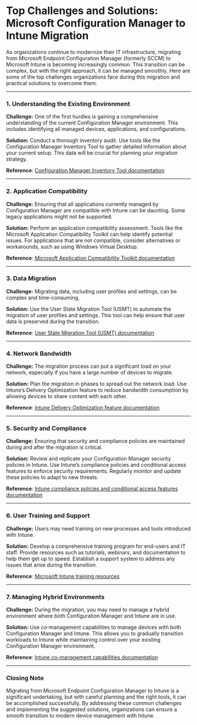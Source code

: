 # Top Challenges and Solutions: Microsoft Configuration Manager to Intune Migration

As organizations continue to modernize their IT infrastructure, migrating from Microsoft Endpoint Configuration Manager (formerly SCCM) to Microsoft Intune is becoming increasingly common. This transition can be complex, but with the right approach, it can be managed smoothly. Here are some of the top challenges organizations face during this migration and practical solutions to overcome them.

---
### 1. **Understanding the Existing Environment**

**Challenge:** One of the first hurdles is gaining a comprehensive understanding of the current Configuration Manager environment. This includes identifying all managed devices, applications, and configurations.

**Solution:** Conduct a thorough inventory audit. Use tools like the Configuration Manager Inventory Tool to gather detailed information about your current setup. This data will be crucial for planning your migration strategy.

**Reference**: [Configuration Manager Inventory Tool documentation](https://learn.microsoft.com/en-us/mem/configmgr/core/clients/manage/inventory/introduction-to-software-inventory)


---
### 2. **Application Compatibility**

**Challenge:** Ensuring that all applications currently managed by Configuration Manager are compatible with Intune can be daunting. Some legacy applications might not be supported.

**Solution:** Perform an application compatibility assessment. Tools like the Microsoft Application Compatibility Toolkit can help identify potential issues. For applications that are not compatible, consider alternatives or workarounds, such as using Windows Virtual Desktop.

**Reference**: [Microsoft Application Compatibility Toolkit documentation](https://learn.microsoft.com/en-us/windows/win32/win7appqual/application-compatibility-toolkit--act-)

---
### 3. **Data Migration**

**Challenge:** Migrating data, including user profiles and settings, can be complex and time-consuming.

**Solution:** Use the User State Migration Tool (USMT) to automate the migration of user profiles and settings. This tool can help ensure that user data is preserved during the transition.

**Reference**: [User State Migration Tool (USMT) documentation](https://learn.microsoft.com/en-us/windows/deployment/usmt/usmt-overview)

---
### 4. **Network Bandwidth**

**Challenge:** The migration process can put a significant load on your network, especially if you have a large number of devices to migrate.

**Solution:** Plan the migration in phases to spread out the network load. Use Intune’s Delivery Optimization feature to reduce bandwidth consumption by allowing devices to share content with each other.

**Reference**: [Intune Delivery Optimization feature documentation](https://learn.microsoft.com/en-us/mem/intune/configuration/delivery-optimization-windows)

---
### 5. **Security and Compliance**

**Challenge:** Ensuring that security and compliance policies are maintained during and after the migration is critical.

**Solution:** Review and replicate your Configuration Manager security policies in Intune. Use Intune’s compliance policies and conditional access features to enforce security requirements. Regularly monitor and update these policies to adapt to new threats.

**Reference**: [Intune compliance policies and conditional access features documentation](https://learn.microsoft.com/en-us/mem/intune/protect/conditional-access)

---
### 6. **User Training and Support**

**Challenge:** Users may need training on new processes and tools introduced with Intune.

**Solution:** Develop a comprehensive training program for end-users and IT staff. Provide resources such as tutorials, webinars, and documentation to help them get up to speed. Establish a support system to address any issues that arise during the transition.

**Reference**: [Microsoft Intune training resources](https://learn.microsoft.com/en-us/mem/)

---
### 7. **Managing Hybrid Environments**

**Challenge:** During the migration, you may need to manage a hybrid environment where both Configuration Manager and Intune are in use.

**Solution:** Use co-management capabilities to manage devices with both Configuration Manager and Intune. This allows you to gradually transition workloads to Intune while maintaining control over your existing Configuration Manager environment.

**Reference**: [Intune co-management capabilities documentation](https://learn.microsoft.com/en-us/mem/configmgr/comanage/overview)

---
### Closing Note

Migrating from Microsoft Endpoint Configuration Manager to Intune is a significant undertaking, but with careful planning and the right tools, it can be accomplished successfully. By addressing these common challenges and implementing the suggested solutions, organizations can ensure a smooth transition to modern device management with Intune.
